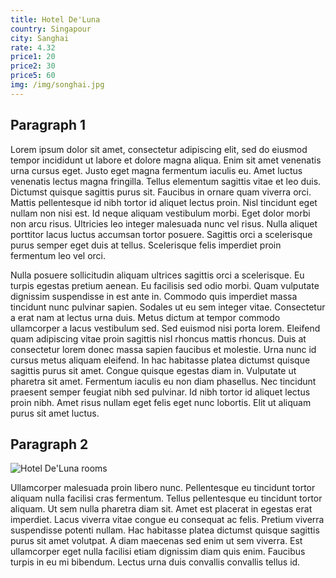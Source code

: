 ```yaml
---
title: Hotel De'Luna
country: Singapour
city: Sanghai
rate: 4.32
price1: 20
price2: 30
price5: 60
img: /img/songhai.jpg
---
```


## Paragraph 1

Lorem ipsum dolor sit amet, consectetur adipiscing elit, sed do eiusmod tempor incididunt ut labore et dolore magna aliqua. Enim sit amet venenatis urna cursus eget. Justo eget magna fermentum iaculis eu. Amet luctus venenatis lectus magna fringilla. Tellus elementum sagittis vitae et leo duis. Dictumst quisque sagittis purus sit. Faucibus in ornare quam viverra orci. Mattis pellentesque id nibh tortor id aliquet lectus proin. Nisl tincidunt eget nullam non nisi est. Id neque aliquam vestibulum morbi. Eget dolor morbi non arcu risus. Ultricies leo integer malesuada nunc vel risus. Nulla aliquet porttitor lacus luctus accumsan tortor posuere. Sagittis orci a scelerisque purus semper eget duis at tellus. Scelerisque felis imperdiet proin fermentum leo vel orci.

Nulla posuere sollicitudin aliquam ultrices sagittis orci a scelerisque. Eu turpis egestas pretium aenean. Eu facilisis sed odio morbi. Quam vulputate dignissim suspendisse in est ante in. Commodo quis imperdiet massa tincidunt nunc pulvinar sapien. Sodales ut eu sem integer vitae. Consectetur a erat nam at lectus urna duis. Metus dictum at tempor commodo ullamcorper a lacus vestibulum sed. Sed euismod nisi porta lorem. Eleifend quam adipiscing vitae proin sagittis nisl rhoncus mattis rhoncus. Duis at consectetur lorem donec massa sapien faucibus et molestie. Urna nunc id cursus metus aliquam eleifend. In hac habitasse platea dictumst quisque sagittis purus sit amet. Congue quisque egestas diam in. Vulputate ut pharetra sit amet. Fermentum iaculis eu non diam phasellus. Nec tincidunt praesent semper feugiat nibh sed pulvinar. Id nibh tortor id aliquet lectus proin nibh. Amet risus nullam eget felis eget nunc lobortis. Elit ut aliquam purus sit amet luctus.

## Paragraph 2

![Hotel De'Luna rooms](/img/sanghai.jpg)

Ullamcorper malesuada proin libero nunc. Pellentesque eu tincidunt tortor aliquam nulla facilisi cras fermentum. Tellus pellentesque eu tincidunt tortor aliquam. Ut sem nulla pharetra diam sit. Amet est placerat in egestas erat imperdiet. Lacus viverra vitae congue eu consequat ac felis. Pretium viverra suspendisse potenti nullam. Hac habitasse platea dictumst quisque sagittis purus sit amet volutpat. A diam maecenas sed enim ut sem viverra. Est ullamcorper eget nulla facilisi etiam dignissim diam quis enim. Faucibus turpis in eu mi bibendum. Lectus urna duis convallis convallis tellus id.
